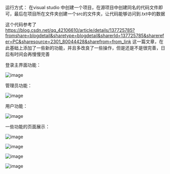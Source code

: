 运行方式：
在visual studio 中创建一个项目，在源项目中创建同名的代码文件即可，最后在项目所在文件夹创建一个src的文件夹，让代码能够访问到.txt中的数据

这个代码参考了
https://blog.csdn.net/qq_42106610/article/details/137725785?fromshare=blogdetail&sharetype=blogdetail&sharerId=137725785&sharerefer=PC&sharesource=2301_80044428&sharefrom=from_link
这一篇文章，在此基础上添加了一些新的功能，并且多改良了一些操作，但是还是不是很完善，日后有时间会再慢慢完善

登录主界面功能：

![image](https://github.com/user-attachments/assets/066cba9c-b51b-4f18-95d2-8062291fe427)

管理员功能：

![image](https://github.com/user-attachments/assets/ca1abea6-6386-4cc3-8827-81222f94a45f)

用户功能：

![image](https://github.com/user-attachments/assets/88f49fd7-457a-4349-ae21-eb108eb5f3c0)

一些功能的页面展示：

![image](https://github.com/user-attachments/assets/12c7ccf6-a6d6-4540-8c9b-b475718d91bf)

![image](https://github.com/user-attachments/assets/2331f552-1b08-4ffa-ab9e-c5ef2b202327)

![image](https://github.com/user-attachments/assets/5b023fb8-1153-4aa1-9c98-6268ea2e08a2)

![image](https://github.com/user-attachments/assets/2ac9f57c-a2ec-4446-9ca2-71cf2bf7d81e)
